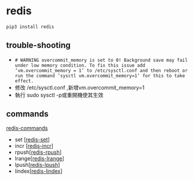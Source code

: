 # redis

```bash
pip3 install redis
```

## trouble-shooting
- `# WARNING overcommit_memory is set to 0! Background save may fail under low memory condition. To fix this issue add ‘vm.overcommit_memory = 1’ to /etc/sysctl.conf and then reboot or run the command ‘sysctl vm.overcommit_memory=1’ for this to take effect.`
- 修改 /etc/sysctl.conf ,新增vm.overcommit_memory=1
- 執行 sudo sysctl -p或重開機使其生效

## commands
[redis-commands](https://redis.io/commands#)
- set [[redis-set]]
- incr [[redis-incr]]
- rpush[[redis-rpush]]
- lrange[[redis-lrange]]
- lpush[[redis-lpush]]
- lindex[[redis-lindex]]

[//begin]: # "Autogenerated link references for markdown compatibility"
[redis-set]: redis-set.md "redis-set"
[redis-incr]: redis-incr.md "redis-incr"
[redis-rpush]: redis-rpush.md "redis-rpush"
[redis-lrange]: redis-lrange.md "redis-lrange"
[redis-lpush]: redis-lpush.md "redis-lpush"
[redis-lindex]: redis-lindex.md "redis-lindex"
[//end]: # "Autogenerated link references"
